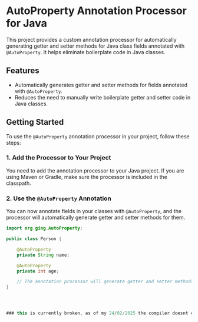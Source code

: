 
# AutoProperty Annotation Processor for Java

This project provides a custom annotation processor for automatically generating getter and setter methods for Java class fields annotated with `@AutoProperty`. It helps eliminate boilerplate code in Java classes.

## Features
- Automatically generates getter and setter methods for fields annotated with `@AutoProperty`.
- Reduces the need to manually write boilerplate getter and setter code in Java classes.

## Getting Started

To use the `@AutoProperty` annotation processor in your project, follow these steps:

### 1. Add the Processor to Your Project

You need to add the annotation processor to your Java project. If you are using Maven or Gradle, make sure the processor is included in the classpath.

### 2. Use the `@AutoProperty` Annotation

You can now annotate fields in your classes with `@AutoProperty`, and the processor will automatically generate getter and setter methods for them.

```java
import org.ging.AutoProperty;

public class Person {

    @AutoProperty
    private String name;

    @AutoProperty
    private int age;

    // The annotation processor will generate getter and setter methods for the above fields
}




### this is currently broken, as of my 24/02/2025 the compiler doesnt correctly run this code and just spits out errors. This might be a personal IDE problem 
